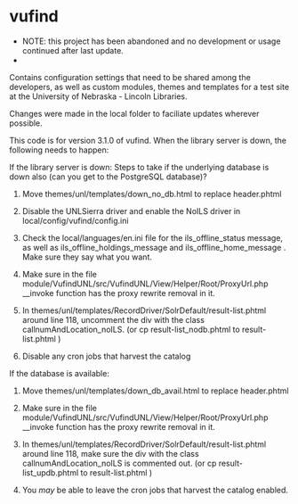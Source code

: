# vufind
- NOTE: this project has been abandoned and no development or usage continued after last update.
- 
Contains configuration settings that need to be shared among the developers, as well as custom modules, themes and templates for a test site at the University of Nebraska - Lincoln Libraries.

Changes were made in the local folder to faciliate updates wherever possible.

This code is for version 3.1.0 of vufind.
When the library server is down, the following needs to happen:

If the library server is down:
Steps to take if the underlying database is down also (can you get to the PostgreSQL database)?

1.	Move themes/unl/templates/down_no_db.html to replace header.phtml

2.	Disable the UNLSierra driver and enable the NoILS driver in local/config/vufind/config.ini

3.	Check the local/languages/en.ini file for the ils_offline_status message, as well as ils_offline_holdings_message and ils_offline_home_message . Make sure they say what you want.

4.	Make sure in the file module/VufindUNL/src/VufindUNL/View/Helper/Root/ProxyUrl.php  __invoke function has the proxy rewrite removal in it.

5.	 In themes/unl/templates/RecordDriver/SolrDefault/result-list.phtml  around line 118, uncomment the div with the class callnumAndLocation_noILS. (or cp result-list_nodb.phtml to result-list.phtml )

6.	Disable any cron jobs that harvest the catalog

If the database is available:

1.	Move themes/unl/templates/down_db_avail.html to replace header.phtml

2.	Make sure in the file module/VufindUNL/src/VufindUNL/View/Helper/Root/ProxyUrl.php  __invoke function has the proxy rewrite removal in it.

3.	 In themes/unl/templates/RecordDriver/SolrDefault/result-list.phtml  around line 118, make sure the div with the class callnumAndLocation_noILS is commented out. (or cp result-list_updb.phtml to result-list.phtml )

4.	 You *may* be able to leave the cron jobs that harvest the catalog enabled. 

